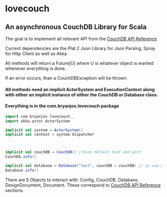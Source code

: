 # lovecouch

## An asynchronous CouchDB Library for Scala


The goal is to implement all relevant API from the [CouchDB API Reference]

Current dependencies are the Plat 2 Json Library for Json Parsing, Spray for Http Client as well as Akka

All methods will return a Future[U] where U is whatever object is wanted whenever everything is done.

If an error occurs, than a CouchDBException will be thrown


#### All methods need an implicit ActorSystem and ExecutionContext along with either an implicit instance of either the CouchDB or Database class.

#### Everything is in the com.bryanjos.lovecouch package
```scala
import com.bryanjos.lovecouch._
import akka.actor.ActorSystem

implicit val system = ActorSystem()
implicit val context = system.dispatcher



implicit val couchDB = CouchDB() //Uses default host and port
CouchDb.info()

implicit val database = Database("test", couchDB = couchDB) // or use default CouchDB instance:  Database("test")
Database.info()
```


There are 5 Objects to interact with: Config, CouchDB, Database, DesignDocument, Document. These correspond to [CouchDB API Reference] sections.



[CouchDB API Reference]: http://docs.couchdb.org/en/latest/api/reference.html


